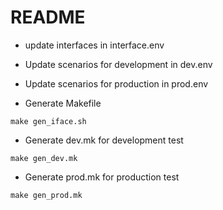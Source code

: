# README
* update interfaces in interface.env
* Update scenarios for development in dev.env
* Update scenarios for production in prod.env

* Generate Makefile
```
make gen_iface.sh
```

* Generate dev.mk for development test
```
make gen_dev.mk
```

* Generate prod.mk for production test
```
make gen_prod.mk
```